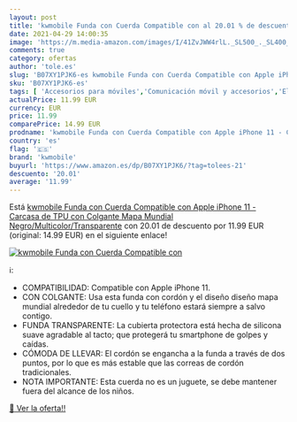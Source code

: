```yaml
---
layout: post
title: 'kwmobile Funda con Cuerda Compatible con al 20.01 % de descuento'
date: 2021-04-29 14:00:35
image: 'https://m.media-amazon.com/images/I/41ZvJWW4rlL._SL500_._SL400_.jpg'
comments: true
category: ofertas
author: 'tole.es'
slug: 'B07XY1PJK6-es kwmobile Funda con Cuerda Compatible con Apple iPhone 11 -...'
sku: 'B07XY1PJK6-es'
tags: [ 'Accesorios para móviles','Comunicación móvil y accesorios','Electrónica','Fundas con correa para hombro y cordón para teléfonos móviles','Fundas y carcasas para teléfonos móviles','apple','iphone','kwmobile', ]
actualPrice: 11.99 EUR
currency: EUR
price: 11.99
comparePrice: 14.99 EUR
prodname: 'kwmobile Funda con Cuerda Compatible con Apple iPhone 11 - Carcasa de TPU con Colgante Mapa Mundial Negro/Multicolor/Transparente'
country: 'es'
flag: '🇪🇸'
brand: 'kwmobile'
buyurl: 'https://www.amazon.es/dp/B07XY1PJK6/?tag=tolees-21'
descuento: '20.01'
average: '11.99'
---
```


Está [kwmobile Funda con Cuerda Compatible con Apple iPhone 11 - Carcasa de TPU con Colgante Mapa Mundial Negro/Multicolor/Transparente](https://www.amazon.es/dp/B07XY1PJK6/?tag=tolees-21) con 20.01 de descuento por 11.99 EUR (original: 14.99 EUR) en el siguiente enlace!

[![kwmobile Funda con Cuerda Compatible con](https://m.media-amazon.com/images/I/41ZvJWW4rlL._SL500_._SL400_.jpg)](https://www.amazon.es/dp/B07XY1PJK6/?tag=tolees-21)

ℹ️:

- COMPATIBILIDAD: Compatible con Apple iPhone 11.
- CON COLGANTE: Usa esta funda con cordón y el diseño diseño mapa mundial alrededor de tu cuello y tu teléfono estará siempre a salvo contigo.
- FUNDA TRANSPARENTE: La cubierta protectora está hecha de silicona suave agradable al tacto; que protegerá tu smartphone de golpes y caídas.
- CÓMODA DE LLEVAR: El cordón se engancha a la funda a través de dos puntos, por lo que es más estable que las correas de cordón tradicionales.
- NOTA IMPORTANTE: Esta cuerda no es un juguete, se debe mantener fuera del alcance de los niños.

[🛒 Ver la oferta!!](https://www.amazon.es/dp/B07XY1PJK6/?tag=tolees-21)

